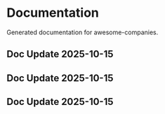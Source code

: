# Documentation

Generated documentation for awesome-companies.

## Doc Update 2025-10-15

## Doc Update 2025-10-15

## Doc Update 2025-10-15
